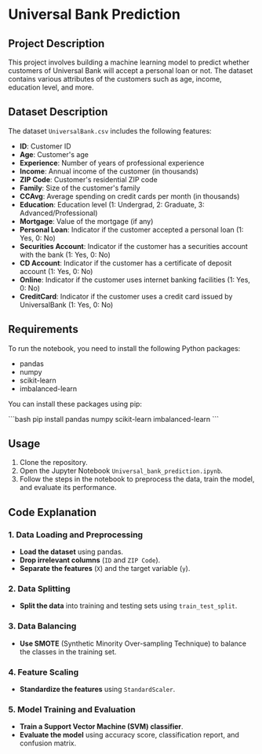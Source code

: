 # Universal Bank Prediction

## Project Description

This project involves building a machine learning model to predict whether customers of Universal Bank will accept a personal loan or not. The dataset contains various attributes of the customers such as age, income, education level, and more.

## Dataset Description

The dataset `UniversalBank.csv` includes the following features:

- **ID**: Customer ID
- **Age**: Customer's age
- **Experience**: Number of years of professional experience
- **Income**: Annual income of the customer (in thousands)
- **ZIP Code**: Customer's residential ZIP code
- **Family**: Size of the customer's family
- **CCAvg**: Average spending on credit cards per month (in thousands)
- **Education**: Education level (1: Undergrad, 2: Graduate, 3: Advanced/Professional)
- **Mortgage**: Value of the mortgage (if any)
- **Personal Loan**: Indicator if the customer accepted a personal loan (1: Yes, 0: No)
- **Securities Account**: Indicator if the customer has a securities account with the bank (1: Yes, 0: No)
- **CD Account**: Indicator if the customer has a certificate of deposit account (1: Yes, 0: No)
- **Online**: Indicator if the customer uses internet banking facilities (1: Yes, 0: No)
- **CreditCard**: Indicator if the customer uses a credit card issued by UniversalBank (1: Yes, 0: No)

## Requirements

To run the notebook, you need to install the following Python packages:

- pandas
- numpy
- scikit-learn
- imbalanced-learn

You can install these packages using pip:

\`\`\`bash
pip install pandas numpy scikit-learn imbalanced-learn
\`\`\`

## Usage

1. Clone the repository.
2. Open the Jupyter Notebook `Universal_bank_prediction.ipynb`.
3. Follow the steps in the notebook to preprocess the data, train the model, and evaluate its performance.

## Code Explanation

### 1. Data Loading and Preprocessing

- **Load the dataset** using pandas.
- **Drop irrelevant columns** (`ID` and `ZIP Code`).
- **Separate the features** (`X`) and the target variable (`y`).

### 2. Data Splitting

- **Split the data** into training and testing sets using `train_test_split`.

### 3. Data Balancing

- **Use SMOTE** (Synthetic Minority Over-sampling Technique) to balance the classes in the training set.

### 4. Feature Scaling

- **Standardize the features** using `StandardScaler`.

### 5. Model Training and Evaluation

- **Train a Support Vector Machine (SVM) classifier**.
- **Evaluate the model** using accuracy score, classification report, and confusion matrix.
